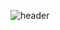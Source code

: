 ![header](https://capsule-render.vercel.app/api?type=venom&color=timeGradient&text=Welcome%20to%20BAN2ARU's%20GitHub%20&fontSize=40&fontAlignY=50&fontAlign=50&height=180)

<!--
**BAN2ARU/BAN2ARU** is a ✨ _special_ ✨ repository because its `README.md` (this file) appears on your GitHub profile.

Here are some ideas to get you started:

- 🔭 I’m currently working on ...
- 🌱 I’m currently learning ...
- 👯 I’m looking to collaborate on ...
- 🤔 I’m looking for help with ...
- 💬 Ask me about ...
- 📫 How to reach me: ...
- 😄 Pronouns: ...
- ⚡ Fun fact: ...
-->


